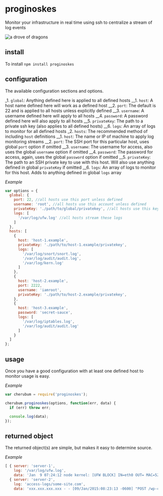 # proginoskes
Monitor your infrastructure in real time using ssh to centralize a stream of log events

![a drove of dragons](http://25.media.tumblr.com/tumblr_m8jmo41oDw1qz88jjo1_500.jpg)

## install ##
To install `npm install proginoskes`

## configuration ##
The available configuration sections and options.

_1. `global`: Anything defined here is applied to all defined hosts
__1. `host`: A host name defined here will work as a defined host
__2. `port`: The default is 22 and is applied to all hosts unless explicitly defined
__3. `username`: A username defined here will apply to all hosts
__4. `password`: A password defined here will also apply to all hosts
__5. `privateKey`: The path to a private ssh key (also applies to all defined hosts)
__6. `logs`: An array of logs to monitor for all defined hosts
_2. `hosts`: The recommended method of including `host` definitions
__1. `host`: The name or IP of machine to apply log monitoring streams
__2. `port`: The SSH port for this particular host, uses global `port` option if omitted
__3. `username`: The username for access, also uses the global `username` option if omitted
__4. `password`: The password for access, again, uses the global `password` option if omitted
__5. `privateKey`: The path to an SSH private key to use with this host. Will also use anything defined in global `privateKey` if omitted
__6. `logs`: An array of logs to monitor for this host. Adds to anything defined in global `logs` array

_Example_
```javascript
var options = {
  global: {
    port: 22, //all hosts use this port unless defined
    username: 'root', //all hosts use this account unless defined
    privateKey: './path/to/global/privatekey', //all hosts use this key unless defined
    logs: [
      '/var/log/ufw.log' //all hosts stream these logs
    ]
  },
  hosts: [
    {
      host: 'host-1.example',
      privateKey: './path/to/host-1.example/privatekey',
      logs: [
        '/var/log/snort/snort.log',
        '/var/log/audit/audit.log',
        '/var/log/kern.log'
      ]
    },
    {
      host: 'host-2.example',
      port: 2222,
      username: 'iamroot',
      privateKey: './path/to/host-2.example/privatekey',
    },
    {
      host: 'host-3.example',
      password: 'secret-sauce',
      logs: [
        '/var/log/iptables.log',
        '/var/log/audit/audit.log'
      ]
    }
  ]
};
```

## usage ##
Once you have a good configuration with at least one defined host to monitor
usage is easy.

_Example_
```javascript
var cherubum = require('proginoskes');

cherubum.proginoskes(options, function(err, data) {
  if (err) throw err;

  console.log(data);
});
```

## returned object ##
The returned object(s) are simple, but makes it easy to determine source.

_Example_
```javascript 
[ { server: 'server-1',
    log: '/var/log/ufw.log',
    data: 'Jan  9 07:24:12 node kernel: [UFW BLOCK] IN=eth0 OUT= MAC=52:54:00:12:34:56:52:55:0a:00:02:02:08:00 SRC=192.168.2.8 DST=10.0.2.15 LEN=44 TOS=0x00 PREC=0x00 TTL=64 ID=1593 PROTO=TCP SPT=60948 DPT=443 WINDOW=8760 RES=0x00 SYN URGP=0' },
  { server: 'server-2',
    log: 'access-logs/some-site.com',
    data: 'xxx.xxx.xxx.xxx - - [09/Jan/2015:08:23:13 -0600] "POST /wp-cron.php?doing_wp_cron=1420813393.8197140693664550781250 HTTP/1.0" 200 - "-" "WordPress/4.0.1; http://some-site.com"' } ]
```
